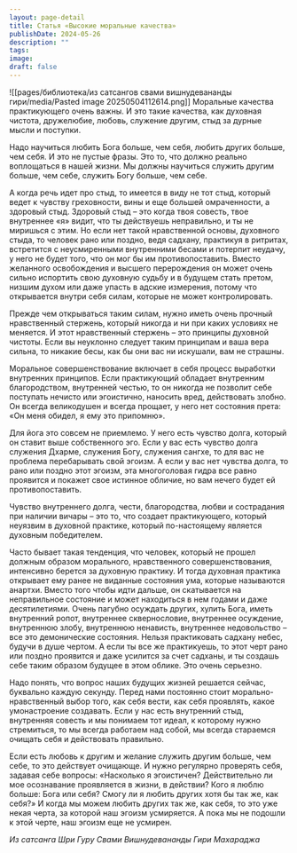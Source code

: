 ```yaml
---
layout: page-detail
title: Статья «Высокие моральные качества»
publishDate: 2024-05-26
description: ""
tags: 
image: 
draft: false
---
```

![[pages/библиотека/из сатсангов свами вишнудевананды гири/media/Pasted image 20250504112614.png]] Моральные качества практикующего очень важны. И это такие качества, как духовная чистота, дружелюбие, любовь, служение другим, стыд за дурные мысли и поступки.

 Надо научиться любить Бога больше, чем себя, любить других больше, чем себя. И это не пустые фразы. Это то, что должно реально воплощаться в нашей жизни. Мы должны научиться служить другим больше, чем себе, служить Богу больше, чем себе. 

 А когда речь идет про стыд, то имеется в виду не тот стыд, который ведет к чувству греховности, вины и еще большей омраченности, а здоровый стыд. Здоровый стыд – это когда твоя совесть, твое внутреннее «я» видит, что ты действуешь неправильно, и ты не миришься с этим. Но если нет такой нравственной основы, духовного стыда, то человек рано или поздно, ведя садхану, практикуя в ритритах, встретится с неусмиренными внутренними бесами и потерпит неудачу, у него не будет того, что он мог бы им противопоставить. Вместо желанного освобождения и высшего перерождения он может очень сильно испортить свою духовную судьбу и в будущем стать претом, низшим духом или даже упасть в адские измерения, потому что открывается внутри себя силам, которые не может контролировать.

 Прежде чем открываться таким силам, нужно иметь очень прочный нравственный стержень, который никогда и ни при каких условиях не меняется. И этот нравственный стержень – это принципы духовной чистоты. Если вы неуклонно следует таким принципам и ваша вера сильна, то никакие бесы, как бы они вас ни искушали, вам не страшны. 

 Моральное совершенствование включает в себя процесс выработки внутренних принципов. Если практикующий обладает внутренним благородством, внутренней честью, то он никогда не позволит себе поступать нечисто или эгоистично, наносить вред, действовать злобно. Он всегда великодушен и всегда прощает, у него нет состояния прета: «Он меня обидел, я ему это припомню».

 Для йога это совсем не приемлемо. У него есть чувство долга, который он ставит выше собственного эго. Если у вас есть чувство долга служения Дхарме, служения Богу, служения сангхе, то для вас не проблема перебарывать свой эгоизм. А если у вас нет чувства долга, то рано или поздно этот эгоизм, эта многоголовая гидра все равно проявится и покажет свое истинное обличие, но вам нечего будет ей противопоставить.

 Чувство внутреннего долга, чести, благородства, любви и сострадания при наличии вичары – это то, что создает практикующего, который неуязвим в духовной практике, который по-настоящему является духовным победителем.

 Часто бывает такая тенденция, что человек, который не прошел должным образом морального, нравственного совершенствования, интенсивно берется за духовную практику. И тогда духовная практика открывает ему ранее не виданные состояния ума, которые называются анартхи. Вместо того чтобы идти дальше, он скатывается на неправильное состояние и может находиться в нем годами и даже десятилетиями. Очень пагубно осуждать других, хулить Бога, иметь внутренний ропот, внутреннее сквернословие, внутреннее осуждение, внутреннюю злобу, внутреннюю ненависть, внутреннее недовольство – все это демонические состояния. Нельзя практиковать садхану небес, будучи в душе чертом. А если ты все же практикуешь, то этот черт рано или поздно проявится и даже усилится за счет садханы, и ты создашь себе таким образом будущее в этом облике. Это очень серьезно. 

 Надо понять, что вопрос наших будущих жизней решается сейчас, буквально каждую секунду. Перед нами постоянно стоит морально-нравственный выбор того, как себя вести, как себя проявлять, какое умонастроение создавать. Если у нас есть внутренний стыд, внутренняя совесть и мы понимаем тот идеал, к которому нужно стремиться, то мы всегда работаем над собой, мы всегда стараемся очищать себя и действовать правильно. 

 Если есть любовь к другим и желание служить другим больше, чем себе, то это действует очищающе. И нужно регулярно проверять себя, задавая себе вопросы: «Насколько я эгоистичен? Действительно ли мое осознавание проявляется в жизни, в действии? Кого я люблю больше: Бога или себя? Смогу ли я любить других хотя бы так же, как себя?» И когда мы можем любить других так же, как себя, то это уже некая черта, за которой наш эгоизм усмиряется. А пока мы не подошли к этой черте, наш эгоизм еще не усмирен.
 
*Из сатсанга Шри Гуру Свами Вишнудевананды Гири Махараджа*
